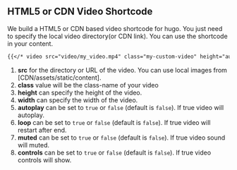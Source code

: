 ## HTML5 or CDN Video Shortcode

We build a HTML5 or CDN based video shortcode for hugo. You just need to specify the local video directory(or CDN link). You can use the shortcode in your content.

```md
{{</* video src="video/my_video.mp4" class="my-custom-video" height="auto" width="500" autoplay="false" loop="false" muted="false" controls="true" */>}}
```

1. **src** for the directory or URL of the video. You can use local images from [CDN/assets/static/content].
1. **class** value will be the class-name of your video
1. **height** can specify the height of the video.
1. **width** can specify the width of the video.
1. **autoplay** can be set to `true` or `false` (default is `false`). If true video will autoplay.
1. **loop** can be set to `true` or `false` (default is `false`). If true video will restart after end.
1. **muted** can be set to `true` or `false` (default is `false`). If true video sound will muted.
1. **controls** can be set to `true` or `false` (default is `false`). If true video controls will show.